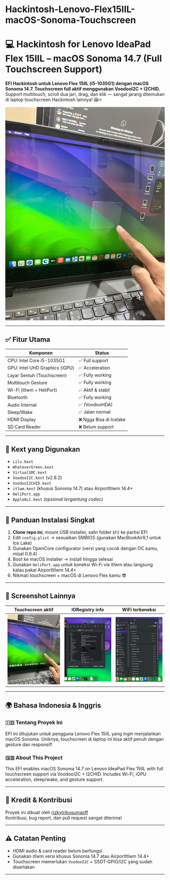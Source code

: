 # Hackintosh-Lenovo-Flex15IIL-macOS-Sonoma-Touchscreen
# 💻 Hackintosh for Lenovo IdeaPad Flex 15IIL – macOS Sonoma 14.7 (Full Touchscreen Support)

**EFI Hackintosh untuk Lenovo Flex 15IIL (i5-1035G1) dengan macOS Sonoma 14.7. Touchscreen full aktif menggunakan VoodooI2C + I2CHID.**  
Support multitouch, scroll dua jari, drag, dan klik — sangat jarang ditemukan di laptop touchscreen Hackintosh lainnya! 😱🔥

![Touchscreen Working](assets/ss-touch.jpeg)

---

## ✅ Fitur Utama

| Komponen                        | Status         |
|--------------------------------|----------------|
| CPU: Intel Core i5-1035G1      | ✅ Full support |
| GPU: Intel UHD Graphics (iGPU) | ✅ Acceleration |
| Layar Sentuh (Touchscreen)     | ✅ Fully working |
| Multitouch Gesture             | ✅ Fully working |
| Wi-Fi (itlwm + HeliPort)       | ✅ Aktif & stabil |
| Bluetooth                      | ✅ Fully working |
| Audio Internal                 | ✅ (VoodooHDA)  |
| Sleep/Wake                     | ✅ Jalan normal |
| HDMI Display                   | ❌ Ngga Bisa di Icelake |
| SD Card Reader                 | ❌ Belum support |

---

## 🔧 Kext yang Digunakan

- `Lilu.kext`
- `WhateverGreen.kext`
- `VirtualSMC.kext`
- `VoodooI2C.kext` (v2.8.2)
- `VoodooI2CHID.kext`
- `itlwm.kext` (khusus Sonoma 14.7) atau AirportItlwm 14.4+
- `HeliPort.app`
- `AppleALC.kext` *(opsional tergantung codec)*

---

## 🧭 Panduan Instalasi Singkat

1. **Clone repo ini**, mount USB installer, salin folder `EFI` ke partisi EFI
2. Edit `config.plist` → sesuaikan SMBIOS (gunakan MacBookAir9,1 untuk Ice Lake)
3. Gunakan OpenCore configurator (versi yang cocok dengan OC kamu, misal 0.9.4)
4. Boot ke macOS Installer → install hingga selesai
5. Gunakan `HeliPort.app` untuk koneksi Wi-Fi via itlwm atau langsung kalau pakai AirportItlwm 14.4+
6. Nikmati touchscreen + macOS di Lenovo Flex kamu 😎

---

## 📸 Screenshot Lainnya

| Touchscreen aktif | IORegistry info | WiFi terkoneksi |
|-------------------|------------------|----------------------|
| ![](assets/ss-touch.jpeg) | ![](assets/ss-detailpcie.png) | ![](assets/ss-wifi.png) |

---

## 🌍 Bahasa Indonesia & Inggris

### 🇮🇩 Tentang Proyek Ini
EFI ini ditujukan untuk pengguna Lenovo Flex 15IIL yang ingin menjalankan macOS Sonoma. Uniknya, touchscreen di laptop ini bisa aktif penuh dengan gesture dan responsif!

### 🇬🇧 About This Project
This EFI enables macOS Sonoma 14.7 on Lenovo IdeaPad Flex 15IIL with full touchscreen support via VoodooI2C + I2CHID. Includes Wi-Fi, iGPU acceleration, sleep/wake, and gesture support.

---

## 💬 Kredit & Kontribusi

Proyek ini dibuat oleh [rizkytrikusumaoff](https://github.com/rizkytrikusumaoff)  
Kontribusi, bug report, dan pull request sangat diterima!

---

## ⚠️ Catatan Penting
- HDMI audio & card reader belum berfungsi
- Gunakan itlwm versi khusus Sonoma 14.7 atau AirportItlwm 14.4+
- Touchscreen memerlukan `VoodooI2C` + SSDT-GPIO/I2C yang sudah disertakan

---

